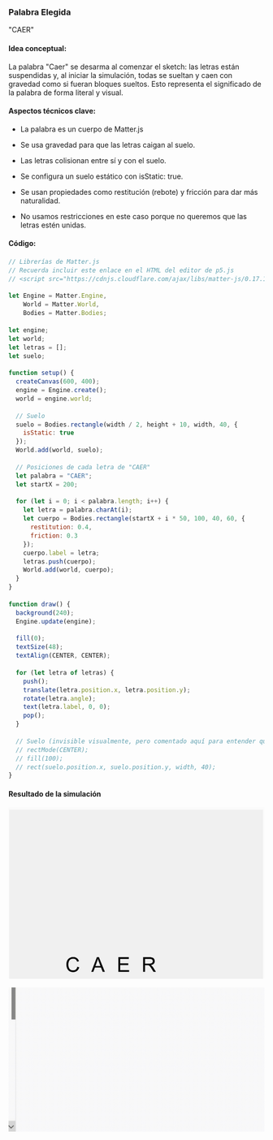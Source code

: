 ### Palabra Elegida

"CAER"

#### Idea conceptual:
La palabra "Caer" se desarma al comenzar el sketch: las letras están suspendidas y, al iniciar la simulación, todas se sueltan y caen con gravedad como si fueran bloques sueltos. Esto representa el significado de la palabra de forma literal y visual.

#### Aspectos técnicos clave:
- La palabra es un cuerpo de Matter.js
  
- Se usa gravedad para que las letras caigan al suelo.

- Las letras colisionan entre sí y con el suelo.

- Se configura un suelo estático con isStatic: true.

- Se usan propiedades como restitución (rebote) y fricción para dar más naturalidad.

- No usamos restricciones en este caso porque no queremos que las letras estén unidas.

#### Código:

``` js
// Librerías de Matter.js
// Recuerda incluir este enlace en el HTML del editor de p5.js
// <script src="https://cdnjs.cloudflare.com/ajax/libs/matter-js/0.17.1/matter.min.js"></script>

let Engine = Matter.Engine,
    World = Matter.World,
    Bodies = Matter.Bodies;

let engine;
let world;
let letras = [];
let suelo;

function setup() {
  createCanvas(600, 400);
  engine = Engine.create();
  world = engine.world;

  // Suelo
  suelo = Bodies.rectangle(width / 2, height + 10, width, 40, {
    isStatic: true
  });
  World.add(world, suelo);

  // Posiciones de cada letra de "CAER"
  let palabra = "CAER";
  let startX = 200;

  for (let i = 0; i < palabra.length; i++) {
    let letra = palabra.charAt(i);
    let cuerpo = Bodies.rectangle(startX + i * 50, 100, 40, 60, {
      restitution: 0.4,
      friction: 0.3
    });
    cuerpo.label = letra;
    letras.push(cuerpo);
    World.add(world, cuerpo);
  }
}

function draw() {
  background(240);
  Engine.update(engine);

  fill(0);
  textSize(48);
  textAlign(CENTER, CENTER);

  for (let letra of letras) {
    push();
    translate(letra.position.x, letra.position.y);
    rotate(letra.angle);
    text(letra.label, 0, 0);
    pop();
  }

  // Suelo (invisible visualmente, pero comentado aquí para entender que existe)
  // rectMode(CENTER);
  // fill(100);
  // rect(suelo.position.x, suelo.position.y, width, 40);
}

```

#### Resultado de la simulación
![Captura del resultado de la simulación](../../../../assets/u7-a3-1.png)

![Captura del resultado de la simulación](../../../../assets/u7-a3-2.gif)
